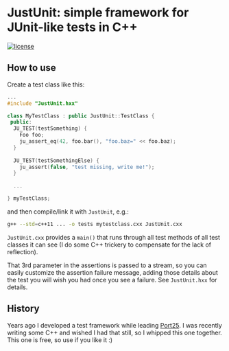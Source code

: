 # JustUnit:  simple framework for JUnit-like tests in C++
 
[![license](https://img.shields.io/github/license/mashape/apistatus.svg)](LICENSE) 

## How to use
Create a test class like this:

```C++
...
#include "JustUnit.hxx"

class MyTestClass : public JustUnit::TestClass {
 public:
  JU_TEST(testSomething) {
    Foo foo;
    ju_assert_eq(42, foo.bar(), "foo.baz=" << foo.baz);
  }
  
  JU_TEST(testSomethingElse) {
    ju_assert(false, "test missing, write me!");
  }
  
  ...

} myTestClass;
```

and then compile/link it with `JustUnit`, e.g.:

```bash
g++ --std=c++11 ... -o tests mytestclass.cxx JustUnit.cxx
```

`JustUnit.cxx` provides a `main()` that runs through all test methods of all test classes it can see (I do some C++ trickery to compensate for the lack of reflection).

That 3rd parameter in the assertions is passed to a stream, so you can easily customize the assertion failure message, adding those details about the test you will wish you had once you see a failure. See `JustUnit.hxx` for details.

## History

Years ago I developed a test framework while leading [Port25](http://www.port25.com). I was recently writing some C++ and wished I had that still, so I whipped this one together. This one is free, so use if you like it :)
